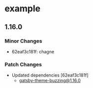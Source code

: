 # example

## 1.16.0
### Minor Changes

- 62eaf3c181f: chagne

### Patch Changes

- Updated dependencies [62eaf3c181f]
  - gatsby-theme-buzzing@1.16.0
